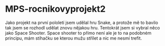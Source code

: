 # MPS-rocnikovyprojekt2
Jako projekt na první pololetí jsem udělal hru Snake, a protože mě to bavilo tak jsem se rozhodl udělat znovu nějakou hru.
Tentokrát jsem si vybral něco jako Space Shooter.
Space shooter to přímo není ale je to na podobném principu, mám stíhačku se kterou mužu střílet a nic me nesmí trefit.
